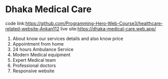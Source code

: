 # Dhaka Medical Care
code link:https://github.com/Programming-Hero-Web-Course3/healthcare-related-website-Ankan112
live site:https://dhaka-medical-care.web.app/

1. About know our services details and also know price
2. Appointment from home
3. 24 hours Ambulance Service
4. Modern Medical equipment
5. Expert Medical team
6. Professional doctors
7. Responsive website